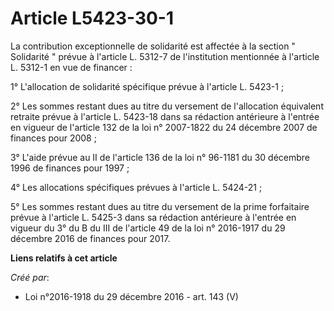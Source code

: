 # Article L5423-30-1

La contribution exceptionnelle de solidarité est affectée à la section " Solidarité " prévue à l'article L. 5312-7 de
l'institution mentionnée à l'article L. 5312-1 en vue de financer : 

1° L'allocation de solidarité spécifique prévue à l'article L. 5423-1 ; 

2° Les sommes restant dues au titre du versement de l'allocation équivalent retraite prévue à l'article L. 5423-18 dans sa
rédaction antérieure à l'entrée en vigueur de l'article 132 de la loi n° 2007-1822 du 24 décembre 2007 de finances pour
2008 ; 

3° L'aide prévue au II de l'article 136 de la loi n° 96-1181 du 30 décembre 1996 de finances pour 1997 ; 

4° Les allocations spécifiques prévues à l'article L. 5424-21 ; 

5° Les sommes restant dues au titre du versement de la prime forfaitaire prévue à l'article L. 5425-3 dans sa rédaction
antérieure à l'entrée en vigueur du 3° du B du III de l'article 49 de la loi n° 2016-1917 du 29 décembre 2016 de finances
pour 2017.

**Liens relatifs à cet article**

_Créé par_:

  - Loi n°2016-1918 du 29 décembre 2016 - art. 143 (V)
